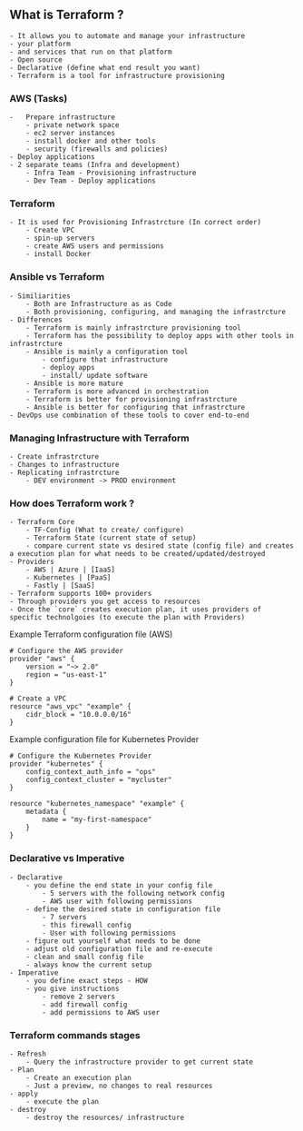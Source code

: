 ## What is Terraform ?
    - It allows you to automate and manage your infrastructure
    - your platform
    - and services that run on that platform
    - Open source
    - Declarative (define what end result you want)
    - Terraform is a tool for infrastructure provisioning

### AWS (Tasks)
    -   Prepare infrastructure
        - private network space
        - ec2 server instances
        - install docker and other tools
        - security (firewalls and policies)
    - Deploy applications
    - 2 separate teams (Infra and development)
        - Infra Team - Provisioning infrastructure
        - Dev Team - Deploy applications
### Terraform
    - It is used for Provisioning Infrastrcture (In correct order)
        - Create VPC
        - spin-up servers
        - create AWS users and permissions
        - install Docker

### Ansible vs Terraform
    - Similiarities
        - Both are Infrastructure as as Code
        - Both provisioning, configuring, and managing the infrastrcture
    - Differences
        - Terraform is mainly infrastrcture provisioning tool
        - Terraform has the possibility to deploy apps with other tools in infrastrcture
        - Ansible is mainly a configuration tool
            - configure that infrastructure
            - deploy apps
            - install/ update software
        - Ansible is more mature
        - Terraform is more advanced in orchestration
        - Terraform is better for provisioning infrastrcture
        - Ansible is better for configuring that infrastrcture
    - DevOps use combination of these tools to cover end-to-end
### Managing Infrastructure with Terraform
    - Create infrastrcture
    - Changes to infrastructure
    - Replicating infrastrcture
        - DEV environment -> PROD environment

### How does Terraform work ?
    - Terraform Core
        - TF-Config (What to create/ configure)
        - Terraform State (current state of setup)
        - compare current state vs desired state (config file) and creates a execution plan for what needs to be created/updated/destroyed
    - Providers
        - AWS | Azure | [IaaS]
        - Kubernetes | [PaaS]
        - Fastly | [SaaS]
    - Terraform supports 100+ providers
    - Through providers you get access to resources
    - Once the `core` creates execution plan, it uses providers of specific technolgoies (to execute the plan with Providers)

Example Terraform configuration file (AWS)
```
# Configure the AWS provider
provider "aws" {
    version = "~> 2.0"
    region = "us-east-1"
}

# Create a VPC
resource "aws_vpc" "example" {
    cidr_block = "10.0.0.0/16"
}
```
Example configuration file for Kubernetes Provider
```
# Configure the Kubernetes Provider
provider "kubernetes" {
    config_context_auth_info = "ops"
    config_context_cluster = "mycluster"
}

resource "kubernetes_namespace" "example" {
    metadata {
        name = "my-first-namespace"
    }
}
```

### Declarative vs Imperative
    - Declarative
        - you define the end state in your config file
            - 5 servers with the following network config
            - AWS user with following permissions
        - define the desired state in configuration file
            - 7 servers
            - this firewall config
            - User with following permissions
        - figure out yourself what needs to be done
        - adjust old configuration file and re-execute
        - clean and small config file
        - always know the current setup
    - Imperative
        - you define exact steps - HOW
        - you give instructions
            - remove 2 servers
            - add firewall config
            - add permissions to AWS user

### Terraform commands stages
    - Refresh
        - Query the infrastructure provider to get current state
    - Plan
        - Create an execution plan
        - Just a preview, no changes to real resources
    - apply
        - execute the plan
    - destroy
        - destroy the resources/ infrastructure





